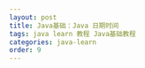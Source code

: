 ```yaml
---
layout: post
title: Java基础：Java 日期时间
tags: java learn 教程 Java基础教程
categories: java-learn
order: 9
---
```

